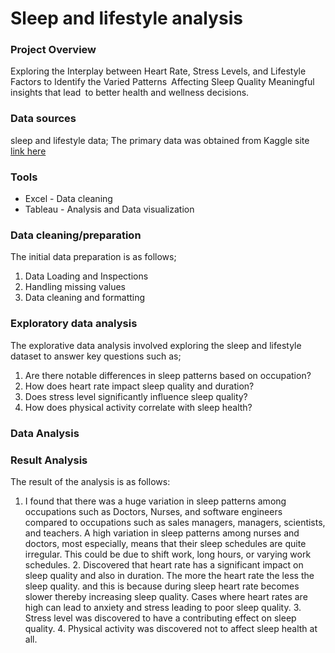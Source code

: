 # Sleep and lifestyle analysis


### Project Overview

Exploring the Interplay between Heart Rate, Stress Levels, and Lifestyle Factors to Identify the Varied Patterns Affecting Sleep Quality Meaningful insights that lead to better health and wellness decisions.

### Data sources

sleep and lifestyle data; The primary data was obtained from Kaggle site [link here](https://www.kaggle.com/datasets/uom190346a/sleep-health-and-lifestyle-dataset)

### Tools 

- Excel - Data cleaning 
- Tableau  - Analysis and Data visualization
  
### Data cleaning/preparation

The initial data preparation is as follows;

1. Data Loading and Inspections
2. Handling missing values
3. Data cleaning and formatting

### Exploratory data analysis

The  explorative data analysis involved exploring the sleep and lifestyle dataset to answer key questions such as;

1. Are there notable differences in sleep patterns based on occupation?
2. How does heart rate impact sleep quality and duration?
3. Does stress level significantly influence sleep quality?
4. How does physical activity correlate with sleep health?


 ### Data Analysis

 


 ### Result Analysis
 The result of the analysis is as follows:
 1. I found that there was a huge variation in sleep patterns among occupations such as Doctors, Nurses, and software engineers compared to occupations such as sales managers, managers, scientists, and teachers. A high variation in sleep patterns among nurses and doctors, most especially, means that their sleep schedules are quite irregular. This could be due to shift work, long hours, or varying work schedules.
    2. Discovered that heart rate has a significant impact on sleep quality and also in duration. The more the heart rate the less the sleep quality. and this is because during sleep heart rate becomes slower thereby increasing sleep quality. Cases where heart rates are high can lead to anxiety and stress leading to poor sleep quality.
    3. Stress level was discovered to have a contributing effect on sleep quality.
    4. Physical activity was discovered not to affect sleep health at all.
   
